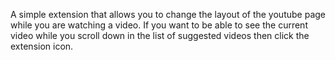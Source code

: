 A simple extension that allows you to change the layout of the youtube page while you are watching a video. If you want to be able to see the current video while you scroll down in the list of suggested videos then click the extension icon.